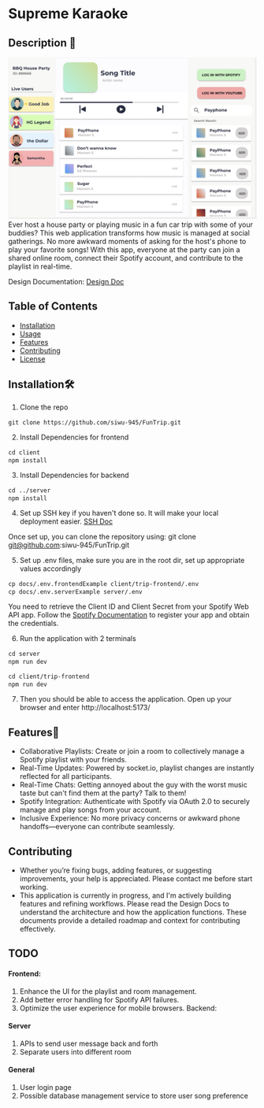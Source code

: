 # Supreme Karaoke 

## Description 🎉
![diagram](./docs/appLook.jpg)
Ever host a house party or playing music in a fun car trip with some of your buddies? This web application transforms how music is managed at social gatherings. No more awkward moments of asking for the host's phone to play your favorite songs! With this app, everyone at the party can join a shared online room, connect their Spotify account, and contribute to the playlist in real-time. 

Design Documentation:
[Design Doc](./docs/design-doc.md)

## Table of Contents

- [Installation](#installation)
- [Usage](#usage)
- [Features](#features)
- [Contributing](#contributing)
- [License](#license)

## Installation🛠️
1. Clone the repo
```
git clone https://github.com/siwu-945/FunTrip.git
```

2. Install Dependencies for frontend
```shell
cd client
npm install
```
3. Install Dependencies for backend
```shell
cd ../server
npm install
```
4. Set up SSH key if you haven't done so. It will make your local deployment easier.
[SSH Doc](https://docs.github.com/en/authentication/connecting-to-github-with-ssh/adding-a-new-ssh-key-to-your-github-account)

Once set up, you can clone the repository using: git clone git@github.com:siwu-945/FunTrip.git

5. Set up .env files, make sure you are in the root dir, set up appropriate values accordingly 
```shell
cp docs/.env.frontendExample client/trip-frontend/.env
cp docs/.env.serverExample server/.env
```

You need to retrieve the Client ID and Client Secret from your Spotify Web API app.
Follow the [Spotify Documentation](https://developer.spotify.com/documentation/web-api/concepts/apps) to register your app and obtain the credentials.


6. Run the application with 2 terminals
```shell
cd server
npm run dev
```
```shell
cd client/trip-frontend
npm run dev
```

7. Then you should be able to access the application. Open up your browser and enter http://localhost:5173/

## Features🚀
- Collaborative Playlists: Create or join a room to collectively manage a Spotify playlist with your friends.
- Real-Time Updates: Powered by socket.io, playlist changes are instantly reflected for all participants.
- Real-Time Chats: Getting annoyed about the guy with the worst music taste but can't find them at the party? Talk to them!
- Spotify Integration: Authenticate with Spotify via OAuth 2.0 to securely manage and play songs from your account.
- Inclusive Experience: No more privacy concerns or awkward phone handoffs—everyone can contribute seamlessly.


## Contributing
- Whether you’re fixing bugs, adding features, or suggesting improvements, your help is appreciated. Please contact me before start working.
- This application is currently in progress, and I'm actively building features and refining workflows. Please read the Design Docs to understand the architecture and how the application functions. These documents provide a detailed roadmap and context for contributing effectively.

## TODO
#### Frontend:
1. Enhance the UI for the playlist and room management.
2. Add better error handling for Spotify API failures.
3. Optimize the user experience for mobile browsers.
Backend:

#### Server
1. APIs to send user message back and forth
2. Separate users into different room 

#### General
1. User login page
2. Possible database management service to store user song preference


